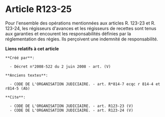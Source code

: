 # Article R123-25

Pour l'ensemble des opérations mentionnées aux articles R. 123-23 et R. 123-24, les régisseurs d'avances et les régisseurs de
recettes sont tenus aux garanties et encourent les responsabilités définies par la réglementation des régies. Ils perçoivent
une indemnité de responsabilité.

**Liens relatifs à cet article**

	**Créé par**:

	  - Décret n°2008-522 du 2 juin 2008 - art. (V)

	**Anciens textes**:

	  - CODE DE L'ORGANISATION JUDICIAIRE. - art. R*814-7 ecqc r 814-4 et r814-5 (Ab)

	**Cite**:

	  - CODE DE L'ORGANISATION JUDICIAIRE. - art. R123-23 (V)
	  - CODE DE L'ORGANISATION JUDICIAIRE. - art. R123-24 (V)
